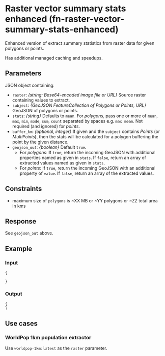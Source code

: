 # Raster vector summary stats enhanced (fn-raster-vector-summary-stats-enhanced)

Enhanced version of extract summary statistics from raster data for given polygons or points.

Has additional managed caching and speedups.

## Parameters

JSON object containing:

- `raster`: _{string: Base64-encoded image file or URL}_ Source raster containing values to extract.
- `subject`: _{GeoJSON FeatureCollection of Polygons or Points, URL}_ GeoJSON of polygons or points.
- `stats`: _{string}_ Defaults to `mean`. For _polygons_, pass one or more of `mean`, `max`, `min`, `mode`, `sum`, `count` separated by spaces e.g. `max mean`. Not required (and ignored) for _points_.
- `buffer_km`: _{optional, integer}_ If given and the `subject` contains _Points_ (or _MultiPoints_), then the stats will be calculated for a polygon buffering the point by the given distance.
- `geojson_out`: _{boolean}_ Default `true`.
  - For _polygons_: If `true`, return the incoming GeoJSON with additional properties named as given in `stats`. If `false`, return an array of extracted values named as given in `stats`.
  - For _points_: If `true`, return the incoming GeoJSON with an additional property of `value`. If `false`, return an array of the extracted values.

## Constraints

- maximum size of `polygons` is ~XX MB or ~YY polygons or ~ZZ total area in kms

## Response

See `geojson_out` above.

## Example

### Input

```
{
  
}
```

### Output

```
{
}
```


## Use cases

### WorldPop 1km population extractor

Use `worldpop-1km:latest` as the `raster` parameter.

